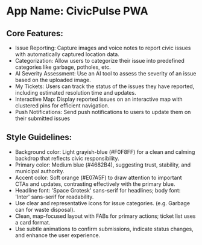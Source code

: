 # **App Name**: CivicPulse PWA

## Core Features:

- Issue Reporting: Capture images and voice notes to report civic issues with automatically captured location data.
- Categorization: Allow users to categorize their issue into predefined categories like garbage, potholes, etc.
- AI Severity Assessment: Use an AI tool to assess the severity of an issue based on the uploaded image.
- My Tickets: Users can track the status of the issues they have reported, including estimated resolution time and updates.
- Interactive Map: Display reported issues on an interactive map with clustered pins for efficient navigation.
- Push Notifications: Send push notifications to users to update them on their submitted issues

## Style Guidelines:

- Background color: Light grayish-blue (#F0F8FF) for a clean and calming backdrop that reflects civic responsibility.
- Primary color: Medium blue (#4682B4), suggesting trust, stability, and municipal authority.
- Accent color: Soft orange (#E07A5F) to draw attention to important CTAs and updates, contrasting effectively with the primary blue.
- Headline font: 'Space Grotesk' sans-serif for headlines; body font: 'Inter' sans-serif for readability.
- Use clear and representative icons for issue categories. (e.g. Garbage can for waste disposal).
- Clean, map-focused layout with FABs for primary actions; ticket list uses a card format.
- Use subtle animations to confirm submissions, indicate status changes, and enhance the user experience.